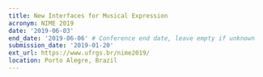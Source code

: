 ```yaml
---
title: New Interfaces for Musical Expression
acronym: NIME 2019
date: '2019-06-03'
end_date: '2019-06-06' # Conference end date, leave empty if unknown
submission_date: '2019-01-20'
ext_url: https://www.ufrgs.br/nime2019/
location: Porto Alegre, Brazil
---
```

